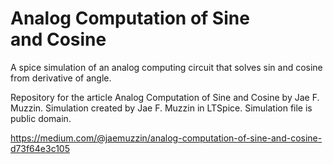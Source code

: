 # Analog Computation of Sine and Cosine
A spice simulation of an analog computing circuit that solves sin and cosine from derivative of angle.

Repository for the article Analog Computation of Sine and Cosine
by Jae F. Muzzin.  Simulation created by Jae F. Muzzin in LTSpice. Simulation file is public domain.

https://medium.com/@jaemuzzin/analog-computation-of-sine-and-cosine-d73f64e3c105
